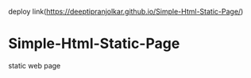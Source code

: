 deploy link(https://deeptipranjolkar.github.io/Simple-Html-Static-Page/)
# Simple-Html-Static-Page
static web page
